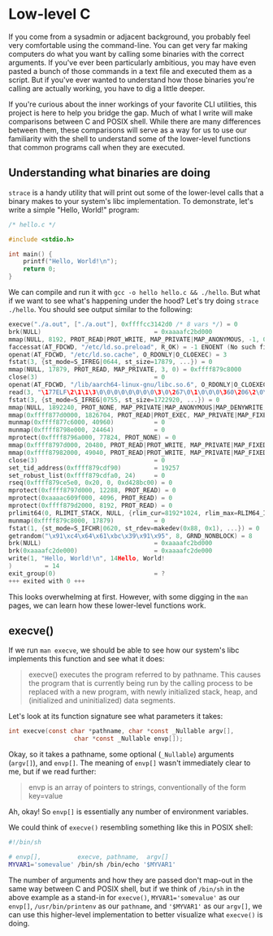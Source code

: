 # Low-level C

If you come from a sysadmin or adjacent background, you probably feel very comfortable using the command-line. You can get very far making computers do what you want by calling some binaries with the correct arguments. If you've ever been particularly ambitious, you may have
even pasted a bunch of those commands in a text file and executed them as a script. But if you've ever wanted to understand how those binaries
you're calling are actually working, you have to dig a little deeper.

If you're curious about the inner workings of your favorite CLI utilities, this project is here to help you bridge the gap. Much of what I
write will make comparisons between C and POSIX shell. While there are many differences between them, these comparisons will serve as a way
for us to use our familiarity with the shell to understand some of the lower-level functions that common programs call when they are executed.

## Understanding what binaries are doing

`strace` is a handy utility that will print out some of the lower-level calls that a binary makes to your system's libc implementation. To demonstrate, let's write a simple "Hello, World!" program:

```c
/* hello.c */

#include <stdio.h>

int main() {
    printf("Hello, World!\n");
    return 0;
}
```

We can compile and run it with `gcc -o hello hello.c && ./hello`. But what if we want to see what's happening under the hood? Let's try
doing `strace ./hello`. You should see output similar to the following:

```c
execve("./a.out", ["./a.out"], 0xffffcc3142d0 /* 8 vars */) = 0
brk(NULL)                               = 0xaaaafc2bd000
mmap(NULL, 8192, PROT_READ|PROT_WRITE, MAP_PRIVATE|MAP_ANONYMOUS, -1, 0) = 0xffff879cd000
faccessat(AT_FDCWD, "/etc/ld.so.preload", R_OK) = -1 ENOENT (No such file or directory)
openat(AT_FDCWD, "/etc/ld.so.cache", O_RDONLY|O_CLOEXEC) = 3
fstat(3, {st_mode=S_IFREG|0644, st_size=17879, ...}) = 0
mmap(NULL, 17879, PROT_READ, MAP_PRIVATE, 3, 0) = 0xffff879c8000
close(3)                                = 0
openat(AT_FDCWD, "/lib/aarch64-linux-gnu/libc.so.6", O_RDONLY|O_CLOEXEC) = 3
read(3, "\177ELF\2\1\1\3\0\0\0\0\0\0\0\0\3\0\267\0\1\0\0\0\360\206\2\0\0\0\0\0"..., 832) = 832
fstat(3, {st_mode=S_IFREG|0755, st_size=1722920, ...}) = 0
mmap(NULL, 1892240, PROT_NONE, MAP_PRIVATE|MAP_ANONYMOUS|MAP_DENYWRITE, -1, 0) = 0xffff877c6000
mmap(0xffff877d0000, 1826704, PROT_READ|PROT_EXEC, MAP_PRIVATE|MAP_FIXED|MAP_DENYWRITE, 3, 0) = 0xffff877d0000
munmap(0xffff877c6000, 40960)           = 0
munmap(0xffff8798e000, 24464)           = 0
mprotect(0xffff8796a000, 77824, PROT_NONE) = 0
mmap(0xffff8797d000, 20480, PROT_READ|PROT_WRITE, MAP_PRIVATE|MAP_FIXED|MAP_DENYWRITE, 3, 0x19d000) = 0xffff8797d000
mmap(0xffff87982000, 49040, PROT_READ|PROT_WRITE, MAP_PRIVATE|MAP_FIXED|MAP_ANONYMOUS, -1, 0) = 0xffff87982000
close(3)                                = 0
set_tid_address(0xffff879cdf90)         = 19257
set_robust_list(0xffff879cdfa0, 24)     = 0
rseq(0xffff879ce5e0, 0x20, 0, 0xd428bc00) = 0
mprotect(0xffff8797d000, 12288, PROT_READ) = 0
mprotect(0xaaaac609f000, 4096, PROT_READ) = 0
mprotect(0xffff879d2000, 8192, PROT_READ) = 0
prlimit64(0, RLIMIT_STACK, NULL, {rlim_cur=8192*1024, rlim_max=RLIM64_INFINITY}) = 0
munmap(0xffff879c8000, 17879)           = 0
fstat(1, {st_mode=S_IFCHR|0620, st_rdev=makedev(0x88, 0x1), ...}) = 0
getrandom("\x91\xc4\x64\x61\xbc\x39\x91\x95", 8, GRND_NONBLOCK) = 8
brk(NULL)                               = 0xaaaafc2bd000
brk(0xaaaafc2de000)                     = 0xaaaafc2de000
write(1, "Hello, World!\n", 14Hello, World!
)         = 14
exit_group(0)                           = ?
+++ exited with 0 +++
```

This looks overwhelming at first. However, with some digging in the `man` pages, we can learn how these lower-level functions work.

## execve()

If we run `man execve`, we should be able to see how our system's libc implements this function and see what it does:

> execve() executes the program referred to by pathname. This causes the program that is currently being run by the calling process
> to be replaced with a new program, with newly initialized stack, heap, and (initialized and uninitialized) data segments.

Let's look at its function signature see what parameters it takes:

```c
int execve(const char *pathname, char *const _Nullable argv[],
                  char *const _Nullable envp[]);
```

Okay, so it takes a pathname, some optional (`_Nullable`) arguments (`argv[]`), and `envp[]`. The meaning of
`envp[]` wasn't immediately clear to me, but if we read further:

> envp is an array of pointers to strings, conventionally of the form key=value

Ah, okay! So `envp[]` is essentially any number of environment variables.

We could think of `execve()` resembling something like this in POSIX shell:

```sh
#!/bin/sh

# envp[],          execve, pathname,  argv[]
MYVAR1='somevalue' /bin/sh /bin/echo '$MYVAR1'
```

The number of arguments and how they are passed don't map-out in the same way between C and POSIX shell, but if we think of `/bin/sh`
in the above example as a stand-in for `execve()`, `MYVAR1='somevalue'` as our `envp[]`, `/usr/bin/printenv` as our `pathname`, and `'$MYVAR1'`
as our `argv[]`, we can use this higher-level implementation to better visualize what `execve()` is doing.
